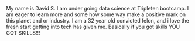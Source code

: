 My name is David S. I am under going data science at Tripleten bootcamp. I am eager to learn more and some how some way make a positive mark on this planet 
and or industry. I am a 32 year old convicted felon, and i love the fresh start getting into tech has given me. Basically if you got skills YOU GOT SKILLS!!!

